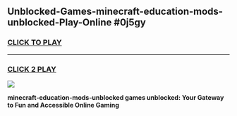 
## Unblocked-Games-minecraft-education-mods-unblocked-Play-Online #0j5gy
<h3>
<a href="https://news.freeplayer.one?title=minecraft-education-mods-unblocked&ref=3">CLICK TO PLAY</a></h3>
<hr>

<h3>
<a href="https://news.freeplayer.one?title=minecraft-education-mods-unblocked&ref=3">CLICK 2 PLAY</a>
  
</h3>

<a href="https://news.freeplayer.one?title=minecraft-education-mods-unblocked&ref=3"><img src="https://clearcache.store/games.png"></a>


**minecraft-education-mods-unblocked games unblocked: Your Gateway to Fun and Accessible Online Gaming**
